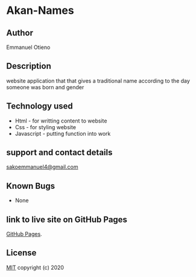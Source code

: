 # Akan-Names
## Author

Emmanuel Otieno

## Description
website application that that gives a traditional name according to the day someone was born and gender

## Technology used
* Html - for writting  content to website
* Css - for styling website
* Javascript - putting function into work

## support and contact details
sakoemmanuel4@gmail.com

##  Known Bugs 
* None

## link to live site on GitHub Pages
[GitHub Pages]("https://github.com/Emmanuel-otieno/Akan-Names").


## License
[MIT]("http://opensource.org/licenses/MIT")
copyright (c) 2020